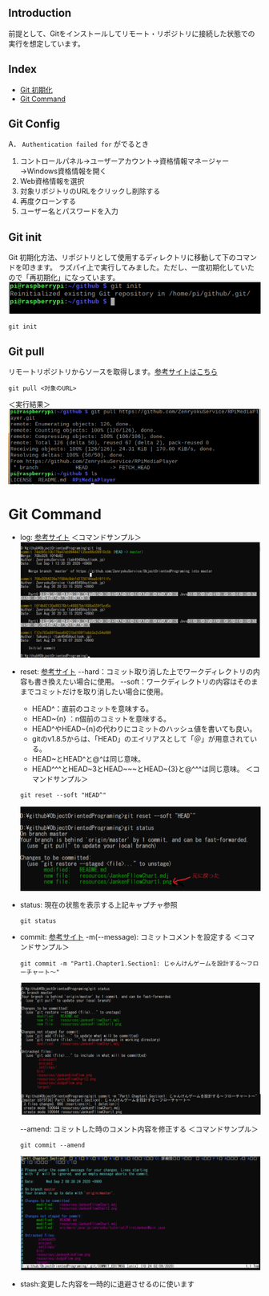 ## Introduction
前提として、Gitをインストールしてリモート・リポジトリに接続した状態での実行を想定しています。

## Index
* [Git 初期化](#git-init)
* [Git Command](#git-command)

## Git Config
A． ```Authentication failed for``` がでるとき
1. コントロールパネル→ユーザーアカウント→資格情報マネージャー→Windows資格情報を開く
2. Web資格情報を選択
3. 対象リポジトリのURLをクリックし削除する
4. 再度クローンする
5. ユーザー名とパスワードを入力


## Git init
Git 初期化方法、リポジトリとして使用するディレクトリに移動して下のコマンドを叩きます。
ラズパイ上で実行してみました。ただし、一度初期化していたので「再初期化」になっています。
![RPiGitInit](./img/rpiGitInit.png)
```
git init
```
## Git pull
リモートリポジトリからソースを取得します。[参考サイトはこちら](https://yu8mada.com/2018/06/07/how-to-use-git-s-pull-command/)
```
git pull <対象のURL>
```
＜実行結果＞
![gitPull](./img/rpiGirPull.png)

# Git Command
* log: [参考サイト](https://git-scm.com/book/ja/v2/Git-%E3%81%AE%E5%9F%BA%E6%9C%AC-%E3%82%B3%E3%83%9F%E3%83%83%E3%83%88%E5%B1%A5%E6%AD%B4%E3%81%AE%E9%96%B2%E8%A6%A7)
  ＜コマンドサンプル＞
  ![log](./img/gitLog.png)

* reset: [参考サイト](https://qiita.com/shuntaro_tamura/items/06281261d893acf049ed)
  --hard：コミット取り消した上でワークディレクトリの内容も書き換えたい場合に使用。
  --soft：ワークディレクトリの内容はそのままでコミットだけを取り消したい場合に使用。
    * HEAD^：直前のコミットを意味する。
    * HEAD~{n} ：n個前のコミットを意味する。
    * HEAD^やHEAD~{n}の代わりにコミットのハッシュ値を書いても良い。
    * gitのv1.8.5からは、「HEAD」のエイリアスとして「＠」が用意されている。
    * HEAD~とHEAD^と@^は同じ意味。
    * HEAD^^^とHEAD~3とHEAD~~~とHEAD~{3}と@^^^は同じ意味。
    ＜コマンドサンプル＞
    ```
    git reset --soft "HEAD^"
    ```
    ![reset](./img/gitReset.png)

* status: 現在の状態を表示する上記キャプチャ参照
  ```
  git status
  ```

* commit: [参考サイト](https://www.atmarkit.co.jp/ait/articles/2003/19/news018.html)
  -m(--message): コミットコメントを設定する
  ＜コマンドサンプル＞
  ```
  git commit -m "Part1.Chapter1.Section1: じゃんけんゲームを設計する～フローチャート～"
  ```
  ![gitCommit](./img/gitCommit.png)

  --amend: コミットした時のコメント内容を修正する
  ＜コマンドサンプル＞
  ```
  git commit --amend
  ```
  ![ammend](./img/gitCommitAmend.png)

* stash:変更した内容を一時的に退避させるのに使います
